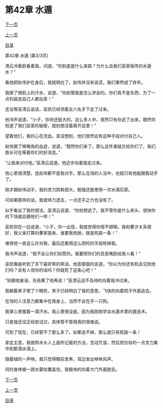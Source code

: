 <h1>第42章  水遁</h1>
            <div><p><a href="./126_%E7%AC%AC43%E7%AB%A0_%E9%81%BF%E6%B0%B4%E7%8A%80.md">下一页</a></p><p><a href="./124_%E7%AC%AC42%E7%AB%A0_%E6%B0%B4%E9%81%81.md">上一页</a></p><p><a href="../">目录</a></p></div>
            <div><p>第42章  水遁 (第3/3页)</p><p>清云冷着脸看着我，问道，“你到底是什么来路？为什么会我们巫家祖传的水遁水？”</p><p>看他把赵伟护在身后，我就明白了。赵伟并没有说谎，我们果然成了弃卒。</p><p>我擦了擦脸上的汗水，说道，“你别管我是怎么学会的。你们真不是东西，为了一点利益连自己人都出卖！”</p><p>还没等巫清云说话，巫凯已经领着五六名手下走了过来。</p><p>他冷声说道，“小子，你命还挺大的。这么多人中，居然只有你逃了出来。既然你知道了我们巫家的秘密，就别想活着离开这里！”</p><p>望着他们，我的心在流血。真没想到，他们居然会有这种手段对付自己人。</p><p>赵伟擦了擦嘴角的血迹，说道，“既然你们来了。那么这件事就交给你们了。我们族长可在等着你们的好消息。”</p><p>“让我来对付他。”巫清云说道。他迈步向着我走过来。</p><p>他心里很清楚，连赵伟都不是我对手。那么在场的人当中，也就只有他能跟我动手了。</p><p>刚才跟赵伟动手，我的灵力损耗很大，勉强还能使用一次水滴石穿。</p><p>可如果那样的话，我就体力透支，一点还手之力也没有了。</p><p>似乎看出了我的想法，巫清云说道，“你别想逃了。我不管你是什么来头，很快你的下场就会跟他们一样！”</p><p>巫凯则在一边说道，“小子，你一出现，我就觉得你很不顺眼。我和曹汐关系很好，我父亲打算向曹家提亲，谁要我抢她，就是死路一条！”</p><p>难怪他一直这么针对我，最后还要用这么阴险的手段除掉我。</p><p>我冷声说道，“我不会让你们如愿的。我要把你们的丑恶嘴脸给族人看！”</p><p>巫凯像是听到了天下最好笑的笑话，他恶狠狠的说道，“你以为你还有机会见到他们吗？会有人信你的话吗？你就死了这条心吧！”</p><p>“别跟他废话，先结果了他再说！”巫清云迫不及待的向着我冲过来。</p><p>我朝着黑子使了个眼色，黑子已经明白了我的意思，飞快的向着院子外面逃去。</p><p>在场的人注意力都集中在我身上，当然不会在乎一只狗。</p><p>我掌心里握着一滴汗水。我心里很没底，因为我刚刚学会水遁术里的遁逃术。</p><p>只是我还没正经尝试过，具体管不管用真的很难说。</p><p>可到了现在，已经管不了那么多了。如果逃不掉，那么就只有死路一条！</p><p>拿定主意，我按照木头人上面所记载的方法，念动咒语，然后把仅存的一点灵力集中到那滴水滴上。</p><p>随着啵的一声响，我只觉得眼前发黑，耳边发出咻咻风声。</p><p>同时身体被一团水雾给覆盖住。我极快的向着大门外面跑去。</p></div>
            <div><p><a href="./126_%E7%AC%AC43%E7%AB%A0_%E9%81%BF%E6%B0%B4%E7%8A%80.md">下一页</a></p><p><a href="./124_%E7%AC%AC42%E7%AB%A0_%E6%B0%B4%E9%81%81.md">上一页</a></p><p><a href="../">目录</a></p></div>